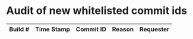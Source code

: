 # Audit of new whitelisted commit ids

| Build # | Time Stamp | Commit ID | Reason | Requester |
|:-------:|:----------:|:---------:|:-------|:----------|
